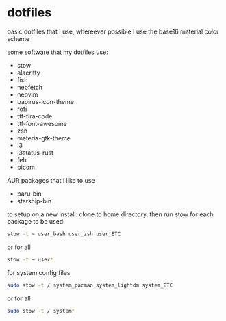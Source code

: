 # dotfiles

basic dotfiles that I use, whereever possible I use the base16 material color scheme

some software that my dotfiles use:
* stow
* alacritty
* fish
* neofetch
* neovim
* papirus-icon-theme
* rofi
* ttf-fira-code
* ttf-font-awesome
* zsh
* materia-gtk-theme
* i3
* i3status-rust
* feh
* picom

AUR packages that I like to use
* paru-bin
* starship-bin

to setup on a new install: clone to home directory, then run stow for each package to be used
```sh
stow -t ~ user_bash user_zsh user_ETC
```


or for all
```sh
stow -t ~ user*
```


for system config files
```sh
sudo stow -t / system_pacman system_lightdm system_ETC
```


or for all
```sh
sudo stow -t / system*
```
